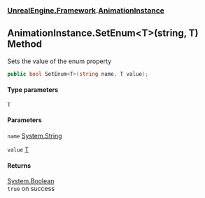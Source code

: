 ### [UnrealEngine.Framework](./UnrealEngine-Framework.md 'UnrealEngine.Framework').[AnimationInstance](./AnimationInstance.md 'UnrealEngine.Framework.AnimationInstance')
## AnimationInstance.SetEnum&lt;T&gt;(string, T) Method
Sets the value of the enum property  
```csharp
public bool SetEnum<T>(string name, T value);
```
#### Type parameters
<a name='UnrealEngine-Framework-AnimationInstance-SetEnum-T-(string_T)-T'></a>
`T`  
  
#### Parameters
<a name='UnrealEngine-Framework-AnimationInstance-SetEnum-T-(string_T)-name'></a>
`name` [System.String](https://docs.microsoft.com/en-us/dotnet/api/System.String 'System.String')  
  
<a name='UnrealEngine-Framework-AnimationInstance-SetEnum-T-(string_T)-value'></a>
`value` [T](#UnrealEngine-Framework-AnimationInstance-SetEnum-T-(string_T)-T 'UnrealEngine.Framework.AnimationInstance.SetEnum&lt;T&gt;(string, T).T')  
  
#### Returns
[System.Boolean](https://docs.microsoft.com/en-us/dotnet/api/System.Boolean 'System.Boolean')  
`true` on success  
